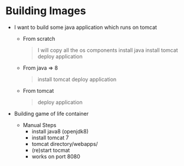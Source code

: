 # Building Images

* I want to build some java application which runs on tomcat
   * From scratch
      > I will copy all the os components
      > install java
      > install tomcat
      > deploy application
    * From java => 8
       > install tomcat
       > deploy application
    * From tomcat
      > deploy application

* Building game of life container

  * Manual Steps
    * install java8 (openjdk8)
    * install tomcat 7
    * tomcat directory/webapps/
    * (re)start tocmat
    * works on port 8080
    
